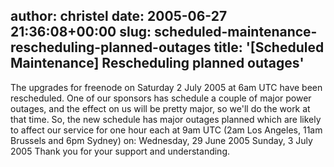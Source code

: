 author: christel
date: 2005-06-27 21:36:08+00:00
slug: scheduled-maintenance-rescheduling-planned-outages
title: '[Scheduled Maintenance] Rescheduling planned outages'
---

The upgrades for    freenode    on Saturday 2 July 2005 at 6am UTC have been rescheduled. One of our sponsors   has schedule a couple of major power outages, and the effect on us will be   pretty major, so we'll do the work at that time. So, the new schedule has   major outages planned which are likely to affect our service for one hour each   at 9am UTC (2am Los Angeles, 11am Brussels and 6pm Sydney) on:   Wednesday, 29 June 2005
Sunday, 3 July 2005
Thank you for your support and understanding.

